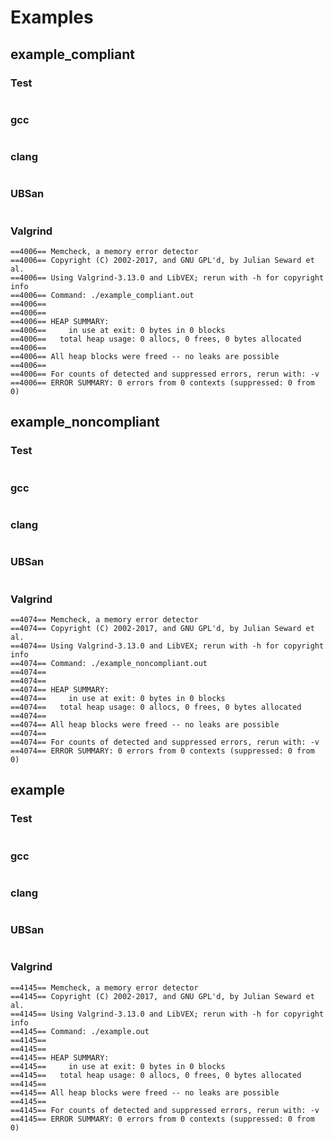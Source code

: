 # Examples
## example_compliant
### Test
```
```
### gcc
```
```
### clang
```
```
### UBSan
```
```
### Valgrind
```
==4006== Memcheck, a memory error detector
==4006== Copyright (C) 2002-2017, and GNU GPL'd, by Julian Seward et al.
==4006== Using Valgrind-3.13.0 and LibVEX; rerun with -h for copyright info
==4006== Command: ./example_compliant.out
==4006== 
==4006== 
==4006== HEAP SUMMARY:
==4006==     in use at exit: 0 bytes in 0 blocks
==4006==   total heap usage: 0 allocs, 0 frees, 0 bytes allocated
==4006== 
==4006== All heap blocks were freed -- no leaks are possible
==4006== 
==4006== For counts of detected and suppressed errors, rerun with: -v
==4006== ERROR SUMMARY: 0 errors from 0 contexts (suppressed: 0 from 0)
```
## example_noncompliant
### Test
```
```
### gcc
```
```
### clang
```
```
### UBSan
```
```
### Valgrind
```
==4074== Memcheck, a memory error detector
==4074== Copyright (C) 2002-2017, and GNU GPL'd, by Julian Seward et al.
==4074== Using Valgrind-3.13.0 and LibVEX; rerun with -h for copyright info
==4074== Command: ./example_noncompliant.out
==4074== 
==4074== 
==4074== HEAP SUMMARY:
==4074==     in use at exit: 0 bytes in 0 blocks
==4074==   total heap usage: 0 allocs, 0 frees, 0 bytes allocated
==4074== 
==4074== All heap blocks were freed -- no leaks are possible
==4074== 
==4074== For counts of detected and suppressed errors, rerun with: -v
==4074== ERROR SUMMARY: 0 errors from 0 contexts (suppressed: 0 from 0)
```
## example
### Test
```
```
### gcc
```
```
### clang
```
```
### UBSan
```
```
### Valgrind
```
==4145== Memcheck, a memory error detector
==4145== Copyright (C) 2002-2017, and GNU GPL'd, by Julian Seward et al.
==4145== Using Valgrind-3.13.0 and LibVEX; rerun with -h for copyright info
==4145== Command: ./example.out
==4145== 
==4145== 
==4145== HEAP SUMMARY:
==4145==     in use at exit: 0 bytes in 0 blocks
==4145==   total heap usage: 0 allocs, 0 frees, 0 bytes allocated
==4145== 
==4145== All heap blocks were freed -- no leaks are possible
==4145== 
==4145== For counts of detected and suppressed errors, rerun with: -v
==4145== ERROR SUMMARY: 0 errors from 0 contexts (suppressed: 0 from 0)
```
